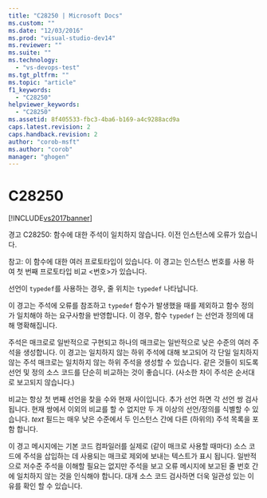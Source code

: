 ```yaml
---
title: "C28250 | Microsoft Docs"
ms.custom: ""
ms.date: "12/03/2016"
ms.prod: "visual-studio-dev14"
ms.reviewer: ""
ms.suite: ""
ms.technology: 
  - "vs-devops-test"
ms.tgt_pltfrm: ""
ms.topic: "article"
f1_keywords: 
  - "C28250"
helpviewer_keywords: 
  - "C28250"
ms.assetid: 8f405533-fbc3-4ba6-b169-a4c9288acd9a
caps.latest.revision: 2
caps.handback.revision: 2
author: "corob-msft"
ms.author: "corob"
manager: "ghogen"
---
```

# C28250
[!INCLUDE[vs2017banner](../code-quality/includes/vs2017banner.md)]

경고 C28250: 함수에 대한 주석이 일치하지 않습니다. 이전 인스턴스에 오류가 있습니다.  
  
 참고: 이 함수에 대한 여러 프로토타입이 있습니다.  이 경고는 인스턴스 번호를 사용 하 여 첫 번째 프로토타입 비교 \<번호\>가 있습니다.  
  
 선언이 `typedef`를 사용하는 경우, 줄 위치는 `typedef` 나타납니다.  
  
 이 경고는 주석에 오류를 참조하고 `typedef` 함수가 발생했을 때를 제외하고 함수 정의가 일치해야 하는 요구사항을 반영합니다.  이 경우, 함수 `typedef` 는 선언과 정의에 대해 명확해집니다.  
  
 주석은 매크로로 일반적으로 구현되고 하나의 매크로는 일반적으로 낮은 수준의 여러 주석을 생성합니다.  이 경고는 일치하지 않는 하위 주석에 대해 보고되어 각 단일 일치하지 않는 주석 매크로는 일치하지 않는 하위 주석을 생성할 수 있습니다.  같은 것들이 되도록 선언 및 정의 소스 코드를 단순히 비교하는 것이 좋습니다. \(사소한 차이 주석은 순서대로 보고되지 않습니다.\)  
  
 비교는 항상 첫 번째 선언을 찾을 수와 현재 사이입니다.  추가 선언 하면 각 선언 쌍 검사 됩니다.  현재 쌍에서 이외의 비교를 할 수 없지만 두 개 이상의 선언\/정의를 식별할 수 있습니다.  *text* 필드는 매우 낮은 수준에서 두 인스턴스 간에 다른 \(하위의\) 주석 목록을 포함 합니다.  
  
 이 경고 메시지에는 기본 코드 컴파일러를 실제로 \(같이 매크로 사용할 때마다\) 소스 코드에 주석을 삽입하는 데 사용되는 매크로 제외에 보내는 텍스트가 표시 됩니다.  일반적으로 저수준 주석을 이해할 필요는 없지만 주석을 보고 오류 메시지에 보고된 줄 번호 간에 일치하지 않는 것을 인식해야 합니다.  대개 소스 코드 검사하면 더욱 일관성 있는 이유를 확인 할 수 있습니다.